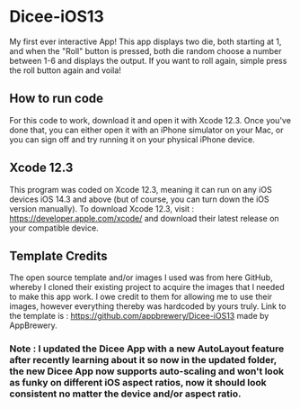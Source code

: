 # Dicee-iOS13
My first ever interactive App! This app displays two die, both starting at 1, and when the "Roll" button is pressed, both die random choose a number between 1-6 and displays the output. If you want to roll again, simple press the roll button again and voila!

## How to run code
For this code to work, download it and open it with Xcode 12.3. Once you've done that, you can either open it with an iPhone simulator on your Mac, or you can sign off
and try running it on your physical iPhone device. 

## Xcode 12.3
This program was coded on Xcode 12.3, meaning it can run on any iOS devices iOS 14.3 and above (but of course, you can turn down the iOS version manually).
To download Xcode 12.3, visit : https://developer.apple.com/xcode/ and download their latest release on your compatible device.

## Template Credits
The open source template and/or images I used was from here GitHub, whereby I cloned their existing project to acquire the images that I needed to make this app
work. I owe credit to them for allowing me to use their images, however everything thereby was hardcoded by yours truly. Link to the template is : https://github.com/appbrewery/Dicee-iOS13 made by AppBrewery.

### Note : I updated the Dicee App with a new AutoLayout feature after recently learning about it so now in the updated folder, the new Dicee App now supports auto-scaling and won't look as funky on different iOS aspect ratios, now it should look consistent no matter the device and/or aspect ratio.

